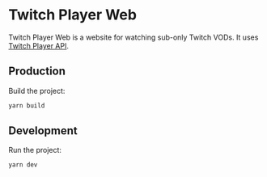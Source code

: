 # Twitch Player Web
Twitch Player Web is a website for watching sub-only Twitch VODs. It uses [Twitch Player API](https://github.com/TwitchVODPlayer/twitch-player-api).

## Production
Build the project:
```sh
yarn build
```

## Development
Run the project:
```sh
yarn dev
```